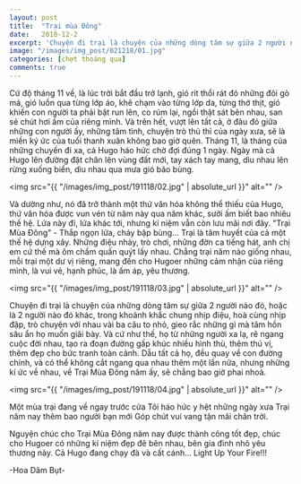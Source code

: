 ```yaml
---
layout: post
title:  "Trại mùa Đông"
date:   2018-12-2
excerpt: 'Chuyện đi trại là chuyện của những dòng tâm sự giữa 2 người nào đó, hoặc là 2 người nào đó khác, trong khoảnh khắc chung nhịp điệu, hoà cùng nhịp đập, trò chuyện với nhau vài ba câu to nhỏ, gieo rắc những gì mà tâm hồn sâu ẩn họ muốn giãi bày.'
image: "/images/img_post/021218/01.jpg"
categories: [chợt thoáng qua]
comments: true
---
```


Cứ độ tháng 11 về, là lúc trời bắt đầu trở lạnh, gió rít thổi rát đỏ những đôi gò má, gió luồn qua từng lớp áo, khẽ chạm vào từng lớp da, từng thớ thịt, gió khiến con người ta phải bật run lên, co rúm lại, ngồi thật sát bên nhau, san sẻ chút hơi ấm của riêng mình. Và trên hết, vượt lên tất cả, ở đâu đó giữa những con người ấy, những tâm tình, chuyện trò thủ thỉ của ngày xưa, sẽ là miền ký ức của tuổi thanh xuân không bao giờ quên.
Tháng 11, là tháng của những chuyến đi xa, cả Hugo háo hức chờ đợi đúng 1 ngày. Ngày mà cả Hugo lên đường đặt chân lên vùng đất mới, tay xách tay mang, dìu nhau lên rừng xuống biển, dìu nhau qua mưa gió bão bùng.

<span class="image left"><img src="{{ "/images/img_post/191118/02.jpg" | absolute_url }}" alt="" /></span>

Và dường như, nó đã trở thành một thứ văn hóa không thể thiếu của Hugo, thứ văn hóa được vun vén từ năm này qua năm khác, sưởi ấm biết bao nhiêu thế hệ. Lứa này đi, lứa khác tới, nhưng kỉ niệm vẫn còn lưu mãi nơi đây. "Trại Mùa Đông" - Thắp ngọn lửa, cháy bập bùng...
Trại là tâm huyết của cả một thế hệ dựng xây. Những điệu nhảy, trò chơi, những đờn ca tiếng hát, anh chị em cứ thế mà ôm chầm quấn quýt lấy nhau. Chẳng trại năm nào giống nhau, mỗi trại một dư vị riêng, mang đến cho Hugoer những cảm nhận của riêng mình, là vui vẻ, hạnh phúc, là ấm áp, yêu thương.

<span class="image right"><img src="{{ "/images/img_post/191118/03.jpg" | absolute_url }}" alt="" /></span>

Chuyện đi trại là chuyện của những dòng tâm sự giữa 2 người nào đó, hoặc là 2 người nào đó khác, trong khoảnh khắc chung nhịp điệu, hoà cùng nhịp đập, trò chuyện với nhau vài ba câu to nhỏ, gieo rắc những gì mà tâm hồn sâu ẩn họ muốn giãi bày. Và cứ như thế, họ từ những người xa lạ, rẽ ngang cuộc đời nhau, tạo ra đoạn đường gấp khúc nhiều hình thù, thêm thú vị, thêm đẹp cho bức tranh toàn cảnh. Dẫu tất cả họ, đều quay về con đường chính, và có thể không cắt ngang qua nhau thêm một lần nữa, nhưng những kí ức về nhau, về Trại Mùa Đông năm ấy, sẽ chẳng bao giờ phai nhoà.

<span class="image fit"><img src="{{ "/images/img_post/191118/04.jpg" | absolute_url }}" alt="" /></span>

<div class="box">
Một mùa trại đang về ngay trước cửa
Tôi háo hức y hệt những ngày xưa
Trại năm nay thêm bao người bạn mới
Góp chút vui vang tận mãi chân trời.
</div>

Nguyện chúc cho Trại Mùa Đông năm nay được thành công tốt đẹp, chúc cho Hugoer có những kỉ niệm đẹp đẽ bên nhau, bên gia đình nhỏ yêu thương này.
Cả Hugo đang chạy đà và cất cánh...
Light Up Your Fire!!!

-Hoa Dâm Bụt-
